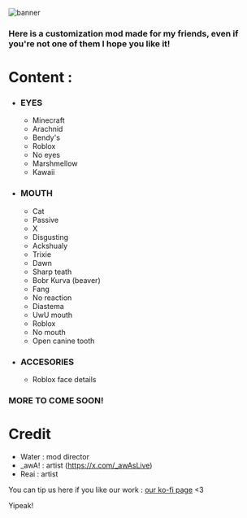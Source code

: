 ![banner](https://github.com/Water2070/PEAK_modding/main/Banner.png)
### Here is a customization mod made for my friends, even if you're not one of them I hope you like it!

# Content :
- ### EYES
  - Minecraft
  - Arachnid
  - Bendy's 
  - Roblox
  - No eyes
  - Marshmellow
  - Kawaii
  
- ### MOUTH
  - Cat
  - Passive
  - X
  - Disgusting
  - Ackshualy
  - Trixie
  - Dawn
  - Sharp teath
  - Bobr Kurva (beaver)
  - Fang
  - No reaction
  - Diastema
  - UwU mouth
  - Roblox
  - No mouth
  - Open canine tooth
 
- ### ACCESORIES
  - Roblox face details

### MORE TO COME SOON!

# Credit
- Water : mod director
- _awA! : artist (https://x.com/_awAsLive)
- Reai : artist

You can tip us here if you like our work : [our ko-fi page](https://ko-fi.com/water2070) <3

Yipeak!
